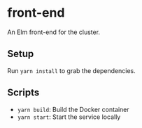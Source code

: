 # front-end

An Elm front-end for the cluster.

## Setup

Run `yarn install` to grab the dependencies.

## Scripts

* `yarn build`: Build the Docker container
* `yarn start`: Start the service locally

